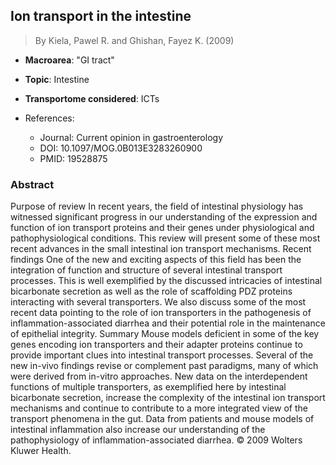 ## Ion transport in the intestine

> By Kiela, Pawel R. and Ghishan, Fayez K. (2009)

- **Macroarea**: "GI tract"
- **Topic**: Intestine
- **Transportome considered**: ICTs

- References:
  - Journal: Current opinion in gastroenterology
  - DOI: 10.1097/MOG.0B013E3283260900
  - PMID: 19528875

### Abstract

Purpose of review In recent years, the field of intestinal physiology has witnessed significant progress in our understanding of the expression and function of ion transport proteins and their genes under physiological and pathophysiological conditions. This review will present some of these most recent advances in the small intestinal ion transport mechanisms. Recent findings One of the new and exciting aspects of this field has been the integration of function and structure of several intestinal transport processes. This is well exemplified by the discussed intricacies of intestinal bicarbonate secretion as well as the role of scaffolding PDZ proteins interacting with several transporters. We also discuss some of the most recent data pointing to the role of ion transporters in the pathogenesis of inflammation-associated diarrhea and their potential role in the maintenance of epithelial integrity. Summary Mouse models deficient in some of the key genes encoding ion transporters and their adapter proteins continue to provide important clues into intestinal transport processes. Several of the new in-vivo findings revise or complement past paradigms, many of which were derived from in-vitro approaches. New data on the interdependent functions of multiple transporters, as exemplified here by intestinal bicarbonate secretion, increase the complexity of the intestinal ion transport mechanisms and continue to contribute to a more integrated view of the transport phenomena in the gut. Data from patients and mouse models of intestinal inflammation also increase our understanding of the pathophysiology of inflammation-associated diarrhea. © 2009 Wolters Kluwer Health.
